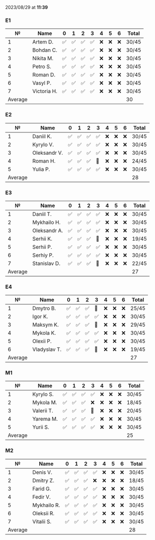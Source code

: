2023/08/29 at **11:39**
### E1
|№|Name|0|1|2|3|4|5|6|Total|
|-----|-----|-----|-----|-----|-----|-----|-----|-----|-----|
|1|Artem D.|✅|✅|✅|✅|❌|❌|❌|30/45|
|2|Bohdan C.|✅|✅|✅|✅|❌|❌|❌|30/45|
|3|Nikita M.|✅|✅|✅|✅|❌|❌|❌|30/45|
|4|Petro S.|✅|✅|✅|✅|❌|❌|❌|30/45|
|5|Roman D.|✅|✅|✅|✅|❌|❌|❌|30/45|
|6|Vasyl P.|✅|✅|✅|✅|❌|❌|❌|30/45|
|7|Victoria H.|✅|✅|✅|✅|❌|❌|❌|30/45|
|Average|||||||||30||
### E2
|№|Name|0|1|2|3|4|5|6|Total|
|-----|-----|-----|-----|-----|-----|-----|-----|-----|-----|
|1|Daniil K.|✅|✅|✅|✅|❌|❌|❌|30/45|
|2|Kyrylo V.|✅|✅|✅|✅|❌|❌|❌|30/45|
|3|Oleksandr V.|✅|✅|✅|✅|❌|❌|❌|30/45|
|4|Roman H.|✅|✅|✅|🔄|❌|❌|❌|24/45|
|5|Yulia P.|✅|✅|✅|✅|❌|❌|❌|30/45|
|Average|||||||||28||
### E3
|№|Name|0|1|2|3|4|5|6|Total|
|-----|-----|-----|-----|-----|-----|-----|-----|-----|-----|
|1|Daniil T.|✅|✅|✅|✅|❌|❌|❌|30/45|
|2|Mykhailo H.|✅|✅|✅|✅|❌|❌|❌|30/45|
|3|Oleksandr A.|✅|✅|✅|✅|❌|❌|❌|30/45|
|4|Serhii K.|✅|✅|✅|🔄|❌|❌|❌|19/45|
|5|Serhii P.|✅|✅|✅|✅|❌|❌|❌|30/45|
|6|Serhiy P.|✅|✅|✅|✅|❌|❌|❌|30/45|
|7|Stanislav D.|✅|✅|✅|🔄|❌|❌|❌|22/45|
|Average|||||||||27||
### E4
|№|Name|0|1|2|3|4|5|6|Total|
|-----|-----|-----|-----|-----|-----|-----|-----|-----|-----|
|1|Dmytro B.|✅|✅|✅|🔄|❌|❌|❌|25/45|
|2|Igor K.|✅|✅|✅|✅|❌|❌|❌|30/45|
|3|Maksym K.|✅|✅|✅|🔄|❌|❌|❌|29/45|
|4|Mykola K.|✅|✅|✅|✅|❌|❌|❌|30/45|
|5|Olexii P.|✅|✅|✅|✅|❌|❌|❌|30/45|
|6|Vladyslav T.|✅|✅|✅|🔄|❌|❌|❌|19/45|
|Average|||||||||27||
### M1
|№|Name|0|1|2|3|4|5|6|Total|
|-----|-----|-----|-----|-----|-----|-----|-----|-----|-----|
|1|Kyrylo S.|✅|✅|✅|✅|❌|❌|❌|30/45|
|2|Mykola M.|✅|✅|✅|❌|❌|❌|❌|18/45|
|3|Valerii T.|✅|✅|✅|🔄|❌|❌|❌|20/45|
|4|Yarema M.|✅|✅|✅|✅|❌|❌|❌|30/45|
|5|Yurii S.|✅|✅|✅|✅|❌|❌|❌|30/45|
|Average|||||||||25||
### M2
|№|Name|0|1|2|3|4|5|6|Total|
|-----|-----|-----|-----|-----|-----|-----|-----|-----|-----|
|1|Denis V.|✅|✅|✅|✅|❌|❌|❌|30/45|
|2|Dmitry Z.|✅|✅|✅|❌|❌|❌|❌|18/45|
|3|Farid G.|✅|✅|✅|✅|❌|❌|❌|30/45|
|4|Fedir V.|✅|✅|✅|✅|❌|❌|❌|30/45|
|5|Mykhailo R.|✅|✅|✅|✅|❌|❌|❌|30/45|
|6|Oleksii R.|✅|✅|✅|✅|❌|❌|❌|30/45|
|7|Vitalii S.|✅|✅|✅|✅|❌|❌|❌|30/45|
|Average|||||||||28||
